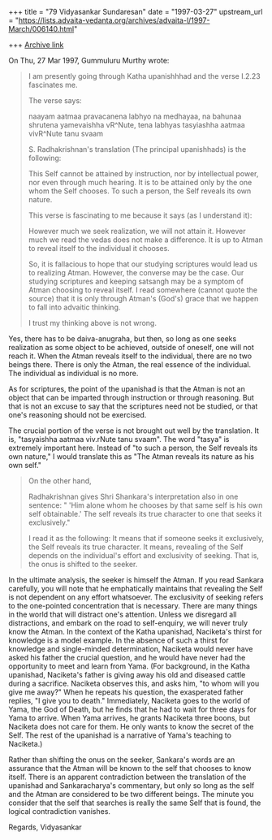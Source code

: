 +++
title = "79 Vidyasankar Sundaresan"
date = "1997-03-27"
upstream_url = "https://lists.advaita-vedanta.org/archives/advaita-l/1997-March/006140.html"

+++
[Archive link](https://lists.advaita-vedanta.org/archives/advaita-l/1997-March/006140.html)

On Thu, 27 Mar 1997, Gummuluru Murthy wrote:

> I am presently going through Katha upanishhhad and the verse I.2.23
> fascinates me.
>
> The verse says:
>
> naayam aatmaa pravacanena labhyo na medhayaa, na bahunaa shrutena
> yamevaishha vR^Nute, tena labhyas tasyiashha aatmaa vivR^Nute tanu svaam
>
> S. Radhakrishnan's translation (The principal upanishhads) is the
> following:
>
> This Self cannot be attained by instruction, nor by intellectual power,
> nor even through much hearing.  It is to be attained only by the one whom
> the Self chooses. To such a person, the Self reveals its own nature.
>
> This verse is fascinating to me because it says (as I understand it):
>
> However much we seek realization, we will not attain it. However much we
> read the vedas does not make a difference. It is up to Atman to reveal
> itself to the individual it chooses.
>
> So, it is fallacious to hope that our studying scriptures would lead us
> to realizing Atman. However, the converse may be the case. Our studying
> scriptures and keeping satsangh may be a symptom of Atman choosing to
> reveal itself. I read somewhere (cannot quote the source) that it is only
> through Atman's (God's) grace that we happen to fall into advaitic
> thinking.
>
> I trust my thinking above is not wrong.

Yes, there has to be daiva-anugraha, but then, so long as one seeks
realization as some object to be achieved, outside of oneself, one will
not reach it. When the Atman reveals itself to the individual, there are
no two beings there. There is only the Atman, the real essence of the
individual. The individual as individual is no more.

As for scriptures, the point of the upanishad is that the Atman is not an
object that can be imparted through instruction or through reasoning. But
that is not an excuse to say that the scriptures need not be studied, or
that one's reasoning should not be exercised.

The crucial portion of the verse is not brought out well by the
translation. It is, "tasyaishha aatmaa viv.rNute tanu svaam". The
word "tasya" is extremely important here. Instead of "to such a person,
the Self reveals its own nature," I would translate this as "The Atman
reveals its nature as his own self."

>
> On the other hand,
>
> Radhakrishnan gives Shri Shankara's interpretation also in one sentence:
> " 'Him alone whom he chooses by that same self is his own self
> obtainable.' The self reveals its true character to one that seeks it
> exclusively."
>
> I read it as the following: It means that if someone seeks it exclusively,
> the Self reveals its true character. It means, revealing of the Self
> depends on the individual's effort and exclusivity of seeking. That is,
> the onus is shifted to the seeker.
>

In the ultimate analysis, the seeker is himself the Atman. If you read
Sankara carefully, you will note that he emphatically maintains that
revealing the Self is not dependent on any effort whatsoever. The
exclusivity of seeking refers to the one-pointed concentration that is
necessary. There are many things in the world that will distract one's
attention. Unless we disregard all distractions, and embark on the road
to self-enquiry, we will never truly know the Atman. In the context of the
Katha upanishad, Naciketa's thirst for knowledge is a model example. In
the absence of such a thirst for knowledge and single-minded
determination, Naciketa would never have asked his father the crucial
question, and he would have never had the opportunity to meet and learn
from Yama. (For background, in the Katha upanishad, Naciketa's father is
giving away his old and diseased cattle during a sacrifice. Naciketa
observes this, and asks him, "to whom will you give me away?" When he
repeats his question, the exasperated father replies, "I give you to
death." Immediately, Naciketa goes to the world of Yama, the God of Death,
but he finds that he had to wait for three days for Yama to arrive. When
Yama arrives, he grants Naciketa three boons, but Naciketa does not
care for them. He only wants to know the secret of the Self. The rest of
the upanishad is a narrative of Yama's teaching to Naciketa.)

Rather than shifting the onus on the seeker, Sankara's words are an
assurance that the Atman will be known to the self that chooses to know
itself. There is an apparent contradiction between the translation of the
upanishad and Sankaracharya's commentary, but only so long as the self and
the Atman are considered to be two different beings. The minute you
consider that the self that searches is really the same Self that is
found, the logical contradiction vanishes.

Regards,
Vidyasankar

